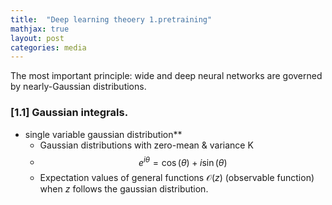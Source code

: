 ```yaml
---
title:  "Deep learning theoery 1.pretraining"
mathjax: true
layout: post
categories: media
---
```

The most important principle: wide and deep neural networks are governed by nearly-Gaussian distributions.
### [1.1] Gaussian integrals.
* single variable gaussian distribution**
    - Gaussian distributions with zero-mean & variance K
    - $$ e^{i\theta}=\cos(\theta)+i\sin(\theta) $$
    - Expectation values of general functions $\mathcal{O}(z)$ (observable function) when $z$ follows the gaussian distribution.




